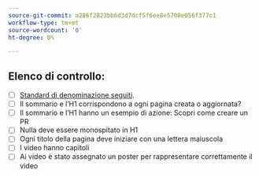 ```yaml
---
source-git-commit: a286f2823bb6d3d7dcf5f6ee8e5708e056f377c1
workflow-type: tm+mt
source-wordcount: '0'
ht-degree: 0%

---
```

## Elenco di controllo:

<!--- Go over all the following points, and put an `x` in all the boxes that apply. -->
<!--- If you're unsure about any of these, don't hesitate to ask. We're here to help! -->

- [ ] [Standard di denominazione seguiti]([https://opensource.adobe.com/cla.html](https://wiki.corp.adobe.com/display/DMSArchitecture/Naming+Standards)).
- [ ] Il sommario e l’H1 corrispondono a ogni pagina creata o aggiornata?
- [ ] Il sommario e l’H1 hanno un esempio di azione: Scopri come creare un PR
- [ ] Nulla deve essere monospitato in H1
- [ ] Ogni titolo della pagina deve iniziare con una lettera maiuscola
- [ ] I video hanno capitoli
- [ ] Ai video è stato assegnato un poster per rappresentare correttamente il video
